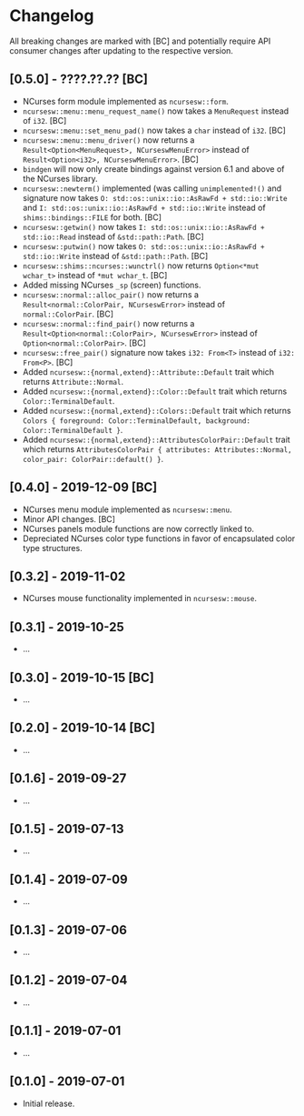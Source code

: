 # Changelog

All breaking changes are marked with [BC] and potentially require API consumer changes after updating to the respective version.

## [0.5.0] - ????.??.?? [BC]
- NCurses form module implemented as `ncursesw::form`.
- `ncursesw::menu::menu_request_name()` now takes a `MenuRequest` instead of `i32`. [BC]
- `ncursesw::menu::set_menu_pad()` now takes a `char` instead of `i32`. [BC]
- `ncursesw::menu::menu_driver()` now returns a `Result<Option<MenuRequest>, NCurseswMenuError>` instead of `Result<Option<i32>, NCurseswMenuError>`. [BC]
- `bindgen` will now only create bindings against version 6.1 and above of the NCurses library.
- `ncursesw::newterm()` implemented (was calling `unimplemented!()` and signature now takes `O: std::os::unix::io::AsRawFd + std::io::Write` and `I: std::os::unix::io::AsRawFd + std::io::Write` instead of `shims::bindings::FILE` for both. [BC]
- `ncursesw::getwin()` now takes `I: std::os::unix::io::AsRawFd + std::io::Read` instead of `&std::path::Path`. [BC]
- `ncursesw::putwin()` now takes `O: std::os::unix::io::AsRawFd + std::io::Write` instead of `&std::path::Path`. [BC]
- `ncursesw::shims::ncurses::wunctrl()` now returns `Option<*mut wchar_t>` instead of `*mut wchar_t`. [BC]
- Added missing NCurses `_sp` (screen) functions.
- `ncursesw::normal::alloc_pair()` now returns a `Result<normal::ColorPair, NCurseswError>` instead of `normal::ColorPair`. [BC]
- `ncursesw::normal::find_pair()` now returns a `Result<Option<normal::ColorPair>, NCurseswError>` instead of `Option<normal::ColorPair>`. [BC]
- `ncursesw::free_pair()` signature now takes  `i32: From<T>` instead of `i32: From<P>`. [BC]
- Added `ncursesw::{normal,extend}::Attribute::Default` trait which returns `Attribute::Normal`.
- Added `ncursesw::{normal,extend}::Color::Default` trait which returns `Color::TerminalDefault`.
- Added `ncursesw::{normal,extend}::Colors::Default` trait which returns `Colors { foreground: Color::TerminalDefault, background: Color::TerminalDefault }`.
- Added `ncursesw::{normal,extend}::AttributesColorPair::Default` trait which returns `AttributesColorPair { attributes: Attributes::Normal, color_pair: ColorPair::default() }`.

## [0.4.0] - 2019-12-09 [BC]
- NCurses menu module implemented as `ncursesw::menu`.
- Minor API changes. [BC]
- NCurses panels module functions are now correctly linked to.
- Depreciated NCurses color type functions in favor of encapsulated color type structures.

## [0.3.2] - 2019-11-02
- NCurses mouse functionality implemented in `ncursesw::mouse`.

## [0.3.1] - 2019-10-25
- ...

## [0.3.0] - 2019-10-15 [BC]
- ...

## [0.2.0] - 2019-10-14 [BC]
- ...

## [0.1.6] - 2019-09-27
- ...

## [0.1.5] - 2019-07-13
- ...

## [0.1.4] - 2019-07-09
- ...

## [0.1.3] - 2019-07-06
- ...

## [0.1.2] - 2019-07-04
- ...

## [0.1.1] - 2019-07-01
- ...

## [0.1.0] - 2019-07-01
- Initial release.
